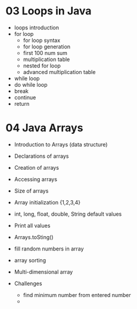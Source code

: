 # 03 Loops in Java

- loops introduction
- for loop
  - for loop syntax
  - for loop generation
  - first 100 num sum
  - multiplication table
  - nested for loop
  - advanced multiplication table
- while loop
- do while loop
- break
- continue
- return

# 04 Java Arrays
- Introduction to Arrays (data structure)
- Declarations of arrays
- Creation of arrays
- Accessing arrays
- Size of arrays
- Array initialization {1,2,3,4}
- int, long, float, double, String default values
- Print all values
- Arrays.toSting()
- fill random numbers in array
- array sorting
- Multi-dimensional array

- Challenges
  - find minimum number from entered number
  - 

